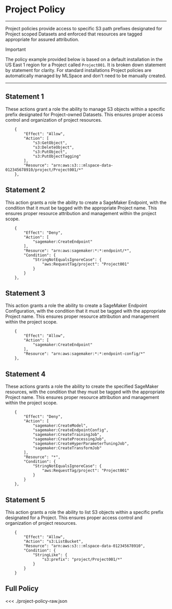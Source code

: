 # Project Policy

---

Project policies provide access to specific S3 path prefixes designated for Project scoped Datasets and enforced that resources are tagged appropriate for assured attribution.

> [!IMPORTANT]
> The policy example provided below is based on a default installation in the US East 1 region for a Project called `Project001`. It is broken down statement by statement for clarity. For standard installations Project policies are automatically managed by MLSpace and don't need to be manually created.

---

## Statement 1

These actions grant a role the ability to manage S3 objects within a specific prefix designated for Project-owned Datasets. This ensures proper access control and organization of project resources.

```json:line-numbers
    {
        "Effect": "Allow",
        "Action": [
            "s3:GetObject",
            "s3:DeleteObject",
            "s3:PutObject",
            "s3:PutObjectTagging"
        ],
        "Resource": "arn:aws:s3:::mlspace-data-012345678910/project/Project001/*"
    },
```

## Statement 2

This action grants a role the ability to create a SageMaker Endpoint, with the condition that it must be tagged with the appropriate Project name. This ensures proper resource attribution and management within the project scope.

```json:line-numbers
    {
        "Effect": "Deny",
        "Action": [
            "sagemaker:CreateEndpoint"
        ],
        "Resource": "arn:aws:sagemaker:*:*:endpoint/*",
        "Condition": {
            "StringNotEqualsIgnoreCase": {
                "aws:RequestTag/project": "Project001"
            }
        }
    },
```

## Statement 3

This action grants a role the ability to create a SageMaker Endpoint Configuration, with the condition that it must be tagged with the appropriate Project name. This ensures proper resource attribution and management within the project scope.

```json:line-numbers
    {
        "Effect": "Allow",
        "Action": [
            "sagemaker:CreateEndpoint"
        ],
        "Resource": "arn:aws:sagemaker:*:*:endpoint-config/*"
    },
```

## Statement 4

These actions grants a role the ability to create the specified SageMaker resources, with the condition that they must be tagged with the appropriate Project name. This ensures proper resource attribution and management within the project scope.

```json:line-numbers
    {
        "Effect": "Deny",
        "Action": [
            "sagemaker:CreateModel",
            "sagemaker:CreateEndpointConfig",
            "sagemaker:CreateTrainingJob",
            "sagemaker:CreateProcessingJob",
            "sagemaker:CreateHyperParameterTuningJob",
            "sagemaker:CreateTransformJob"
        ],
        "Resource": "*",
        "Condition": {
            "StringNotEqualsIgnoreCase": {
                "aws:RequestTag/project": "Project001"
            }
        }
    },
```

## Statement 5

This action grants a role the ability to list S3 objects within a specific prefix designated for a Project. This ensures proper access control and organization of project resources.

```json:line-numbers
    {
        "Effect": "Allow",
        "Action": "s3:ListBucket",
        "Resource": "arn:aws:s3:::mlspace-data-012345678910",
        "Condition": {
            "StringLike": {
                "s3:prefix": "project/Project001/*"
            }
        }
    }
```

## Full Policy

<<< ./project-policy-raw.json
